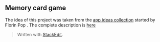 ## Memory card game

The idea of this project was taken from the [app ideas collection](https://github.com/florinpop17/app-ideas) started by Florin Pop . 
The complete description is [here](https://github.com/florinpop17/app-ideas/blob/master/Projects/2-Intermediate/Card-Memory-Game.md)




> Written with [StackEdit](https://stackedit.io/).